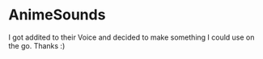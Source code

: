 # AnimeSounds
I got addited to their Voice and decided to make something I could use on the go. Thanks :)

